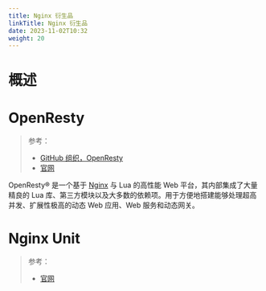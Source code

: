 ```yaml
---
title: Nginx 衍生品
linkTitle: Nginx 衍生品
date: 2023-11-02T10:32
weight: 20
---
```


# 概述

# OpenResty

> 参考：
> 
> - [GitHub 组织，OpenResty](https://github.com/openresty)
> - [官网](https://openresty.org/)

OpenResty® 是一个基于 [Nginx](https://openresty.org/cn/nginx.html "Nginx") 与 Lua 的高性能 Web 平台，其内部集成了大量精良的 Lua 库、第三方模块以及大多数的依赖项。用于方便地搭建能够处理超高并发、扩展性极高的动态 Web 应用、Web 服务和动态网关。

# Nginx Unit

> 参考：
> 
> - [官网](https://unit.nginx.org/)
